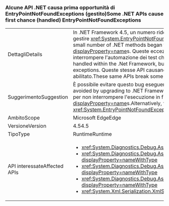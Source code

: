 ### <a name="some-net-apis-cause-first-chance-handled-entrypointnotfoundexceptions"></a><span data-ttu-id="41d99-101">Alcune API .NET causa prima opportunità di EntryPointNotFoundExceptions (gestito)</span><span class="sxs-lookup"><span data-stu-id="41d99-101">Some .NET APIs cause first chance (handled) EntryPointNotFoundExceptions</span></span>

|   |   |
|---|---|
|<span data-ttu-id="41d99-102">Dettagli</span><span class="sxs-lookup"><span data-stu-id="41d99-102">Details</span></span>|<span data-ttu-id="41d99-103">In .NET Framework 4.5, un numero ridotto di metodi .NET è iniziata la generazione prima opportunità di gestire <xref:System.EntryPointNotFoundException?displayProperty=name>s.</span><span class="sxs-lookup"><span data-stu-id="41d99-103">In the .NET Framework 4.5, a small number of .NET methods began throwing first chance <xref:System.EntryPointNotFoundException?displayProperty=name>s.</span></span> <span data-ttu-id="41d99-104">Queste eccezioni sono gestite all'interno di .NET Framework, ma possono interrompere l'automazione dei test che non si aspettano eccezioni first-chance.</span><span class="sxs-lookup"><span data-stu-id="41d99-104">These exceptions were handled within the .Net Framework, but could break test automation that did not expect the first chance exceptions.</span></span> <span data-ttu-id="41d99-105">Queste stesse API causano errori in alcuni scenari di ApiVerifier con HighVersionLie abilitato.</span><span class="sxs-lookup"><span data-stu-id="41d99-105">These same APIs break some ApiVerifier scenarios when HighVersionLie is enabled.</span></span>|
|<span data-ttu-id="41d99-106">Suggerimento</span><span class="sxs-lookup"><span data-stu-id="41d99-106">Suggestion</span></span>|<span data-ttu-id="41d99-107">È possibile evitare questo bug eseguendo l'aggiornamento a .NET Framework 4.5.1.</span><span class="sxs-lookup"><span data-stu-id="41d99-107">This bug can be avoided by upgrading to .NET Framework 4.5.1.</span></span> <span data-ttu-id="41d99-108">In alternativa, automazione dei test può essere aggiornata per non interrompere l'esecuzione in first-chance <xref:System.EntryPointNotFoundException?displayProperty=name>s.</span><span class="sxs-lookup"><span data-stu-id="41d99-108">Alternatively, test automation can be updated to not break on first-chance <xref:System.EntryPointNotFoundException?displayProperty=name>s.</span></span>|
|<span data-ttu-id="41d99-109">Ambito</span><span class="sxs-lookup"><span data-stu-id="41d99-109">Scope</span></span>|<span data-ttu-id="41d99-110">Microsoft Edge</span><span class="sxs-lookup"><span data-stu-id="41d99-110">Edge</span></span>|
|<span data-ttu-id="41d99-111">Versione</span><span class="sxs-lookup"><span data-stu-id="41d99-111">Version</span></span>|<span data-ttu-id="41d99-112">4.5</span><span class="sxs-lookup"><span data-stu-id="41d99-112">4.5</span></span>|
|<span data-ttu-id="41d99-113">Tipo</span><span class="sxs-lookup"><span data-stu-id="41d99-113">Type</span></span>|<span data-ttu-id="41d99-114">Runtime</span><span class="sxs-lookup"><span data-stu-id="41d99-114">Runtime</span></span>|
|<span data-ttu-id="41d99-115">API interessate</span><span class="sxs-lookup"><span data-stu-id="41d99-115">Affected APIs</span></span>|<ul><li><xref:System.Diagnostics.Debug.Assert(System.Boolean)?displayProperty=nameWithType></li><li><xref:System.Diagnostics.Debug.Assert(System.Boolean,System.String)?displayProperty=nameWithType></li><li><xref:System.Diagnostics.Debug.Assert(System.Boolean,System.String,System.String)?displayProperty=nameWithType></li><li><xref:System.Diagnostics.Debug.Assert(System.Boolean,System.String,System.String,System.Object[])?displayProperty=nameWithType></li><li><xref:System.Xml.Serialization.XmlSerializer.%23ctor(System.Type)?displayProperty=nameWithType></li></ul>|

